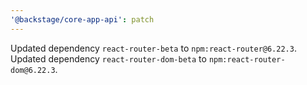 ```yaml
---
'@backstage/core-app-api': patch
---
```


Updated dependency `react-router-beta` to `npm:react-router@6.22.3`.
Updated dependency `react-router-dom-beta` to `npm:react-router-dom@6.22.3`.
